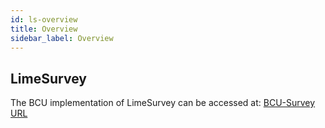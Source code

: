```yaml
---
id: ls-overview
title: Overview
sidebar_label: Overview
---
```


## LimeSurvey

The BCU implementation of LimeSurvey can be accessed at: [BCU-Survey URL](https://bcu-survey.growmycompany.co.uk/admin)
